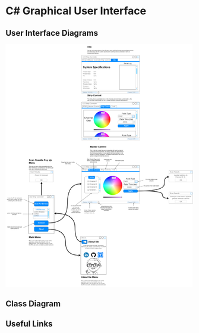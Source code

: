 # C# Graphical User Interface

## User Interface Diagrams

<center>
    <img src = "docs/Mockups.png">
</center>

## Class Diagram

## Useful Links

